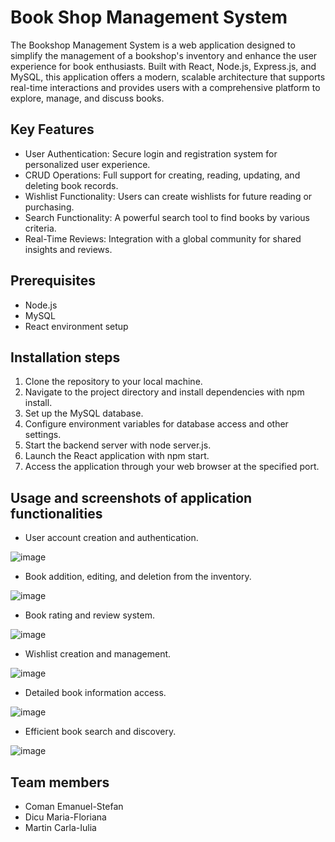 # Book Shop Management System

The Bookshop Management System is a web application designed to simplify the management of a bookshop's inventory and enhance the user experience for book enthusiasts. Built with React, Node.js, Express.js, and MySQL, this application offers a modern, scalable architecture that supports real-time interactions and provides users with a comprehensive platform to explore, manage, and discuss books.

## Key Features

- User Authentication: Secure login and registration system for personalized user experience.
- CRUD Operations: Full support for creating, reading, updating, and deleting book records.
- Wishlist Functionality: Users can create wishlists for future reading or purchasing.
- Search Functionality: A powerful search tool to find books by various criteria.
- Real-Time Reviews: Integration with a global community for shared insights and reviews.

## Prerequisites

- Node.js
- MySQL
- React environment setup

## Installation steps

1. Clone the repository to your local machine.
2. Navigate to the project directory and install dependencies with npm install.
3. Set up the MySQL database.
4. Configure environment variables for database access and other settings.
5. Start the backend server with node server.js.
6. Launch the React application with npm start.
7. Access the application through your web browser at the specified port.

## Usage and screenshots of application functionalities

- User account creation and authentication.

![image](https://github.com/couman05/Book-Shop/assets/103687306/c0691b3f-0a58-4ab6-b74c-3574ceb9a365)

- Book addition, editing, and deletion from the inventory.

![image](https://github.com/couman05/Book-Shop/assets/103687306/468ccd70-ca7b-4124-b245-9cbd2ea94c26)

- Book rating and review system.

![image](https://github.com/couman05/Book-Shop/assets/103687306/4c8b8632-cee9-43ef-9e73-6411520bfc8d)

- Wishlist creation and management.

![image](https://github.com/couman05/Book-Shop/assets/103687306/a7ffd92c-1351-4f18-bcf5-6499fe31c0fd)

- Detailed book information access.

![image](https://github.com/couman05/Book-Shop/assets/103687306/2bc27b82-0f8c-45d9-9bdc-e47b198a6940)

- Efficient book search and discovery.

![image](https://github.com/couman05/Book-Shop/assets/103687306/33e4dfa4-3b57-4ac3-a500-c981b115ea46)

## Team members 

- Coman Emanuel-Stefan
- Dicu Maria-Floriana
- Martin Carla-Iulia
